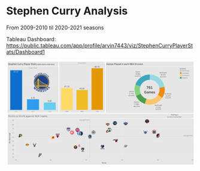 # Stephen Curry Analysis 
From 2009-2010 til 2020-2021 seasons

Tableau Dashboard: https://public.tableau.com/app/profile/arvin7443/viz/StephenCurryPlayerStats/Dashboard1

![Dashboard](https://github.com/arvin-panganiban/steph-curry-analysis/blob/662fdafa0dface225169dee47cd17941ddfe7b87/Stephen%20Curry%20Tableau%20Dashboard.png?raw=true)
